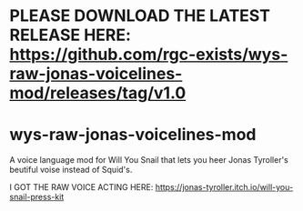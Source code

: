 # PLEASE DOWNLOAD THE LATEST RELEASE HERE: https://github.com/rgc-exists/wys-raw-jonas-voicelines-mod/releases/tag/v1.0

# wys-raw-jonas-voicelines-mod
A voice language mod for Will You Snail that lets you heer Jonas Tyroller's beutiful voise instead of Squid's.

I GOT THE RAW VOICE ACTING HERE:
https://jonas-tyroller.itch.io/will-you-snail-press-kit
